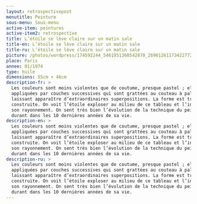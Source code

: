 ```yaml
---
layout: retrospectivepost
menutitle: Peinture
sous-menu: Sous-menu
active-item: peintures
active-item2: retrospective
title: L’étoile se lève claire sur un matin sale
title-en: L’étoile se lève claire sur un matin sale
title-ru: L’étoile se lève claire sur un matin sale
picture: /photos/wordpress/174592244_5461951360542870_2690126117342277266_n.jpg
place: Paris
annee: 01/1974
type: huile
dimensions: 55cm × 46cm
description-fr: >
  Les couleurs sont moins violentes que de coutume, presque pastel ; elles sont
  appliquées par couches successives qui sont grattées au couteau à palette
  laissant apparaître d’extraordinaires superpositions. La forme est très
  construite. On voit l’étoile exploser au milieu de ce tableau et l’inonder de
  son rayonnement. On sent très bien l’évolution de la technique du peintre
  durant dans les 10 dernières années de sa vie.
description-en: >
  Les couleurs sont moins violentes que de coutume, presque pastel ; elles sont
  appliquées par couches successives qui sont grattées au couteau à palette
  laissant apparaître d’extraordinaires superpositions. La forme est très
  construite. On voit l’étoile exploser au milieu de ce tableau et l’inonder de
  son rayonnement. On sent très bien l’évolution de la technique du peintre
  durant dans les 10 dernières années de sa vie.
description-ru: >
  Les couleurs sont moins violentes que de coutume, presque pastel ; elles sont
  appliquées par couches successives qui sont grattées au couteau à palette
  laissant apparaître d’extraordinaires superpositions. La forme est très
  construite. On voit l’étoile exploser au milieu de ce tableau et l’inonder de
  son rayonnement. On sent très bien l’évolution de la technique du peintre
  durant dans les 10 dernières années de sa vie.
---
```

